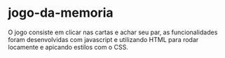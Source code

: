 # jogo-da-memoria
O jogo consiste em clicar nas cartas e achar seu par, as funcionalidades foram desenvolvidas com javascript e utilizando HTML para rodar locamente e apicando estilos com o CSS.
